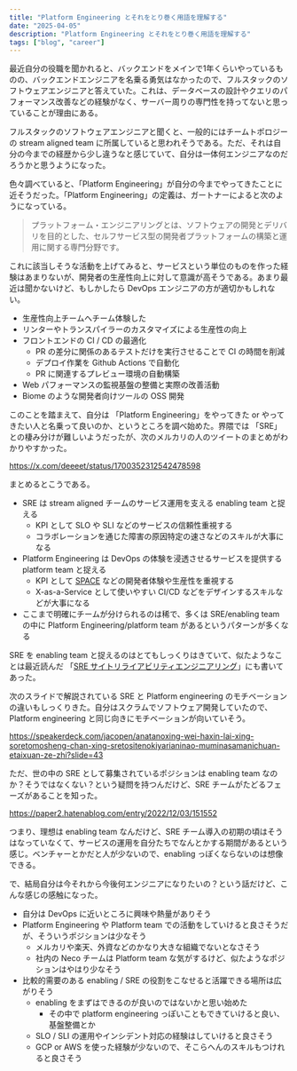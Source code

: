 ```yaml
---
title: "Platform Engineering とそれをとり巻く用語を理解する"
date: "2025-04-05"
description: "Platform Engineering とそれをとり巻く用語を理解する"
tags: ["blog", "career"]
---
```


最近自分の役職を聞かれると、バックエンドをメインで1年くらいやっているものの、バックエンドエンジニアを名乗る勇気はなかったので、フルスタックのソフトウェアエンジニアと答えていた。これは、データベースの設計やクエリのパフォーマンス改善などの経験がなく、サーバー周りの専門性を持ってないと思っていることが理由にある。

フルスタックのソフトウェアエンジニアと聞くと、一般的にはチームトポロジーの stream aligned team に所属していると思われそうである。ただ、それは自分の今までの経歴から少し違うなと感じていて、自分は一体何エンジニアなのだろうかと思うようになった。

色々調べていると、「Platform Engineering」が自分の今までやってきたことに近そうだった。「Platform Engineering」の定義は、ガートナーによると次のようになっている。

> プラットフォーム・エンジニアリングとは、ソフトウェアの開発とデリバリを目的とした、セルフサービス型の開発者プラットフォームの構築と運用に関する専門分野です。

これに該当しそうな活動を上げてみると、サービスという単位のものを作った経験はあまりないが、開発者の生産性向上に対して意識が高そうである。あまり最近は聞かないけど、もしかしたら DevOps エンジニアの方が適切かもしれない。

- 生産性向上チームへチーム体験した
- リンターやトランスパイラーのカスタマイズによる生産性の向上
- フロントエンドの CI / CD の最適化
  - PR の差分に関係のあるテストだけを実行させることで CI の時間を削減
  - デプロイ作業を Github Actions で自動化
  - PR に関連するプレビュー環境の自動構築
- Web パフォーマンスの監視基盤の整備と実際の改善活動
- Biome のような開発者向けツールの OSS 開発

このことを踏まえて、自分は 「Platform Engineering」をやってきた or やってきたい人と名乗って良いのか、というところを調べ始めた。界隈では 「SRE」との棲み分けが難しいようだったが、次のメルカリの人のツイートのまとめがわかりやすかった。

https://x.com/deeeet/status/1700352312542478598

まとめるとこうである。

- SRE は stream aligned チームのサービス運用を支える enabling team と捉える
  - KPI として SLO や SLI などのサービスの信頼性重視する
  - コラボレーションを通じた障害の原因特定の速さなどのスキルが大事になる
- Platform Engineering は DevOps の体験を浸透させるサービスを提供する platform team と捉える
  - KPI として [SPACE](https://queue.acm.org/detail.cfm?id=3454124) などの開発者体験や生産性を重視する
  - X-as-a-Service として使いやすい CI/CD などをデザインするスキルなどが大事になる
- ここまで明確にチームが分けられるのは稀で、多くは SRE/enabling team の中に Platform Engineering/platform team があるというパターンが多くなる

SRE を enabling team と捉えるのはとてもしっくりはきていて、似たようなことは最近読んだ 「[SRE サイトリライアビリティエンジニアリング](https://www.oreilly.co.jp/books/9784873117911/)」にも書いてあった。

次のスライドで解説されている SRE と Platform engineering のモチベーションの違いもしっくりきた。自分はスクラムでソフトウェア開発していたので、Platform engineering と同じ向きにモチベーションが向いていそう。

https://speakerdeck.com/jacopen/anatanoxing-wei-haxin-lai-xing-soretomosheng-chan-xing-sretositenokiyarianinao-muminasamanichuan-etaixuan-ze-zhi?slide=43

ただ、世の中の SRE として募集されているポジションは enabling team なのか？そうではなくない？という疑問を持つんだけど、SRE チームがたどるフェーズがあることを知った。

https://paper2.hatenablog.com/entry/2022/12/03/151552

つまり、理想は enabling team なんだけど、SRE チーム導入の初期の頃はそうはなっていなくて、サービスの運用を自分たちでなんとかする期間があるという感じ。ベンチャーとかだと人が少ないので、enabling っぽくならないのは想像できる。

で、結局自分は今それから今後何エンジニアになりたいの？という話だけど、こんな感じの感触になった。

- 自分は DevOps に近いところに興味や熱量がありそう
- Platform Engineering や Platform team での活動をしていけると良さそうだが、そういうポジションは少なそう
  - メルカリや楽天、外資などのかなり大きな組織でないとなさそう
  - 社内の Neco チームは Platform team な気がするけど、似たようなポジションはやはり少なそう
- 比較的需要のある enabling / SRE の役割をこなせると活躍できる場所は広がりそう
  - enabling をまずはできるのが良いのではないかと思い始めた
    - その中で platform engineering っぽいこともできていけると良い、基盤整備とか
  - SLO / SLI の運用やインシデント対応の経験はしていけると良さそう
  - GCP or AWS を使った経験が少ないので、そこらへんのスキルもつけれると良さそう
